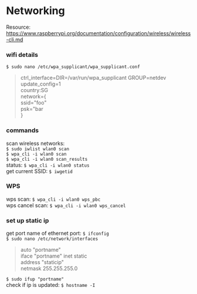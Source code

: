 # Networking
Resource: https://www.raspberrypi.org/documentation/configuration/wireless/wireless-cli.md

### wifi details
`$ sudo nano /etc/wpa_supplicant/wpa_supplicant.conf`
>ctrl_interface=DIR=/var/run/wpa_supplicant GROUP=netdev\
>update_config=1\
>country:SG\
>network={\
>ssid="foo"\
>psk="bar\
>}

### commands
scan wireless networks: \
`$ sudo iwlist wlan0 scan` \
`$ wpa_cli -i wlan0 scan`\
`$ wpa_cli -i wlan0 scan_results`\
status: `$ wpa_cli -i wlan0 status`\
get current SSID: `$ iwgetid`

### WPS 
wps scan: `$ wpa_cli -i wlan0 wps_pbc` \
wps cancel scan: `$ wpa_cli -i wlan0 wps_cancel`

### set up static ip
get port name of ethernet port: `$ ifconfig`\
`$ sudo nano /etc/network/interfaces` 
>auto "portname" \
>iface "portname" inet static \
>address "staticip" \
>netmask 255.255.255.0

`$ sudo ifup "portname"`\
check if ip is updated: `$ hostname -I`
